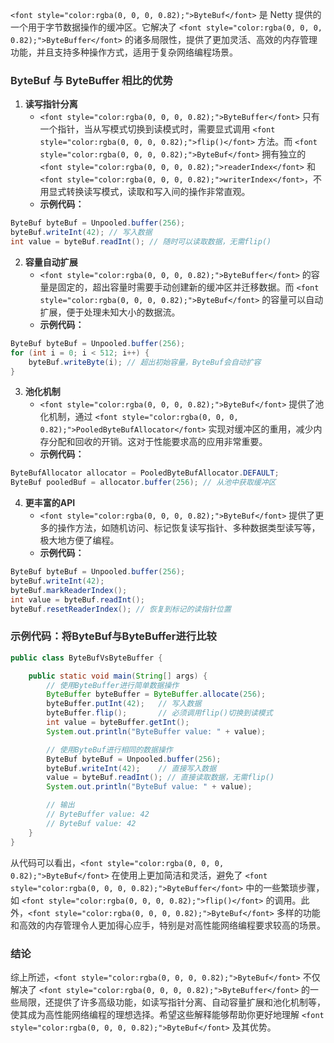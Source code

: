 `<font style="color:rgba(0, 0, 0, 0.82);">ByteBuf</font>`<font style="color:rgba(0, 0, 0, 0.82);"> 是 Netty 提供的一个用于字节数据操作的缓冲区。它解决了 </font>`<font style="color:rgba(0, 0, 0, 0.82);">ByteBuffer</font>`<font style="color:rgba(0, 0, 0, 0.82);"> 的诸多局限性，提供了更加灵活、高效的内存管理功能，并且支持多种操作方式，适用于复杂网络编程场景。</font>

### <font style="color:rgba(0, 0, 0, 0.82);">ByteBuf 与 ByteBuffer 相比的优势</font>
1. **<font style="color:rgba(0, 0, 0, 0.82);">读写指针分离</font>**
    - `<font style="color:rgba(0, 0, 0, 0.82);">ByteBuffer</font>`<font style="color:rgba(0, 0, 0, 0.82);"> 只有一个指针，当从写模式切换到读模式时，需要显式调用 </font>`<font style="color:rgba(0, 0, 0, 0.82);">flip()</font>`<font style="color:rgba(0, 0, 0, 0.82);"> 方法。而 </font>`<font style="color:rgba(0, 0, 0, 0.82);">ByteBuf</font>`<font style="color:rgba(0, 0, 0, 0.82);"> 拥有独立的 </font>`<font style="color:rgba(0, 0, 0, 0.82);">readerIndex</font>`<font style="color:rgba(0, 0, 0, 0.82);"> 和 </font>`<font style="color:rgba(0, 0, 0, 0.82);">writerIndex</font>`<font style="color:rgba(0, 0, 0, 0.82);">，不用显式转换读写模式，读取和写入间的操作非常直观。</font>
    - **<font style="color:rgba(0, 0, 0, 0.82);">示例代码：</font>**

```java
ByteBuf byteBuf = Unpooled.buffer(256);  
byteBuf.writeInt(42); // 写入数据  
int value = byteBuf.readInt(); // 随时可以读取数据，无需flip()
```

2. **<font style="color:rgba(0, 0, 0, 0.82);">容量自动扩展</font>**
    - `<font style="color:rgba(0, 0, 0, 0.82);">ByteBuffer</font>`<font style="color:rgba(0, 0, 0, 0.82);"> </font><font style="color:rgba(0, 0, 0, 0.82);">的容量是固定的，超出容量时需要手动创建新的缓冲区并迁移数据。而</font><font style="color:rgba(0, 0, 0, 0.82);"> </font>`<font style="color:rgba(0, 0, 0, 0.82);">ByteBuf</font>`<font style="color:rgba(0, 0, 0, 0.82);"> </font><font style="color:rgba(0, 0, 0, 0.82);">的容量可以自动扩展，便于处理未知大小的数据流。</font>
    - **<font style="color:rgba(0, 0, 0, 0.82);">示例代码：</font>**

```java
ByteBuf byteBuf = Unpooled.buffer(256);  
for (int i = 0; i < 512; i++) {  
    byteBuf.writeByte(i); // 超出初始容量，ByteBuf会自动扩容  
}
```

3. **<font style="color:rgba(0, 0, 0, 0.82);">池化机制</font>**
    - `<font style="color:rgba(0, 0, 0, 0.82);">ByteBuf</font>`<font style="color:rgba(0, 0, 0, 0.82);"> </font><font style="color:rgba(0, 0, 0, 0.82);">提供了池化机制，通过</font><font style="color:rgba(0, 0, 0, 0.82);"> </font>`<font style="color:rgba(0, 0, 0, 0.82);">PooledByteBufAllocator</font>`<font style="color:rgba(0, 0, 0, 0.82);"> </font><font style="color:rgba(0, 0, 0, 0.82);">实现对缓冲区的重用，减少内存分配和回收的开销。这对于性能要求高的应用非常重要。</font>
    - **<font style="color:rgba(0, 0, 0, 0.82);">示例代码：</font>**

```java
ByteBufAllocator allocator = PooledByteBufAllocator.DEFAULT;  
ByteBuf pooledBuf = allocator.buffer(256); // 从池中获取缓冲区
```

4. **<font style="color:rgba(0, 0, 0, 0.82);">更丰富的API</font>**
    - `<font style="color:rgba(0, 0, 0, 0.82);">ByteBuf</font>`<font style="color:rgba(0, 0, 0, 0.82);"> </font><font style="color:rgba(0, 0, 0, 0.82);">提供了更多的操作方法，如随机访问、标记恢复读写指针、多种数据类型读写等，极大地方便了编程。</font>
    - **<font style="color:rgba(0, 0, 0, 0.82);">示例代码：</font>**

```java
ByteBuf byteBuf = Unpooled.buffer(256);  
byteBuf.writeInt(42);  
byteBuf.markReaderIndex();  
int value = byteBuf.readInt();  
byteBuf.resetReaderIndex(); // 恢复到标记的读指针位置
```

### <font style="color:rgba(0, 0, 0, 0.82);">示例代码：将ByteBuf与ByteBuffer进行比较</font>
```java
public class ByteBufVsByteBuffer {  

    public static void main(String[] args) {  
        // 使用ByteBuffer进行简单数据操作  
        ByteBuffer byteBuffer = ByteBuffer.allocate(256);  
        byteBuffer.putInt(42);   // 写入数据  
        byteBuffer.flip();       // 必须调用flip()切换到读模式  
        int value = byteBuffer.getInt();  
        System.out.println("ByteBuffer value: " + value);  

        // 使用ByteBuf进行相同的数据操作  
        ByteBuf byteBuf = Unpooled.buffer(256);  
        byteBuf.writeInt(42);    // 直接写入数据  
        value = byteBuf.readInt(); // 直接读取数据，无需flip()  
        System.out.println("ByteBuf value: " + value);  

        // 输出  
        // ByteBuffer value: 42  
        // ByteBuf value: 42  
    }  
}
```

<font style="color:rgba(0, 0, 0, 0.82);">从代码可以看出，</font>`<font style="color:rgba(0, 0, 0, 0.82);">ByteBuf</font>`<font style="color:rgba(0, 0, 0, 0.82);"> </font><font style="color:rgba(0, 0, 0, 0.82);">在使用上更加简洁和灵活，避免了</font><font style="color:rgba(0, 0, 0, 0.82);"> </font>`<font style="color:rgba(0, 0, 0, 0.82);">ByteBuffer</font>`<font style="color:rgba(0, 0, 0, 0.82);"> </font><font style="color:rgba(0, 0, 0, 0.82);">中的一些繁琐步骤，如</font><font style="color:rgba(0, 0, 0, 0.82);"> </font>`<font style="color:rgba(0, 0, 0, 0.82);">flip()</font>`<font style="color:rgba(0, 0, 0, 0.82);"> </font><font style="color:rgba(0, 0, 0, 0.82);">的调用。此外，</font>`<font style="color:rgba(0, 0, 0, 0.82);">ByteBuf</font>`<font style="color:rgba(0, 0, 0, 0.82);"> </font><font style="color:rgba(0, 0, 0, 0.82);">多样的功能和高效的内存管理令人更加得心应手，特别是对高性能网络编程要求较高的场景。</font>

### <font style="color:rgba(0, 0, 0, 0.82);">结论</font>
<font style="color:rgba(0, 0, 0, 0.82);">综上所述，</font>`<font style="color:rgba(0, 0, 0, 0.82);">ByteBuf</font>`<font style="color:rgba(0, 0, 0, 0.82);"> 不仅解决了 </font>`<font style="color:rgba(0, 0, 0, 0.82);">ByteBuffer</font>`<font style="color:rgba(0, 0, 0, 0.82);"> 的一些局限，还提供了许多高级功能，如读写指针分离、自动容量扩展和池化机制等，使其成为高性能网络编程的理想选择。希望这些解释能够帮助你更好地理解 </font>`<font style="color:rgba(0, 0, 0, 0.82);">ByteBuf</font>`<font style="color:rgba(0, 0, 0, 0.82);"> 及其优势。</font>

```java

```

